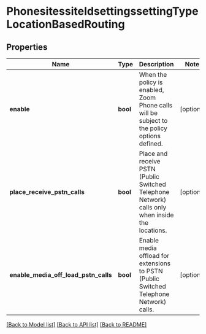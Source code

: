 # PhonesitessiteIdsettingssettingTypeLocationBasedRouting

## Properties
Name | Type | Description | Notes
------------ | ------------- | ------------- | -------------
**enable** | **bool** | When the policy is enabled, Zoom Phone calls will be subject to the policy options defined. | [optional] 
**place_receive_pstn_calls** | **bool** | Place and receive PSTN (Public Switched Telephone Network) calls only when inside the locations. | [optional] 
**enable_media_off_load_pstn_calls** | **bool** | Enable media offload for extensions to PSTN (Public Switched Telephone Network) calls. | [optional] 

[[Back to Model list]](../README.md#documentation-for-models) [[Back to API list]](../README.md#documentation-for-api-endpoints) [[Back to README]](../README.md)


